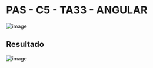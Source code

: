 # PAS - C5 - TA33 - ANGULAR

![image](https://user-images.githubusercontent.com/62121921/237059195-4a21f7fc-ad1a-440a-ba2e-d888f2bc908a.png)

## Resultado
![image](https://user-images.githubusercontent.com/62121921/237058977-c1e14934-9728-41e9-ac6b-fb0c097d944d.png)
